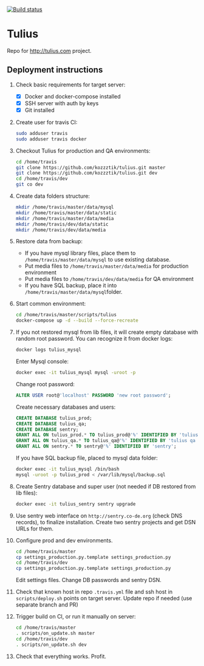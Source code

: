 [![Build status](https://travis-ci.org/kozzztik/tulius.svg?branch=dev "Travis")](https://travis-ci.org/kozzztik/tulius)
# Tulius
Repo for http://tulius.com project.
## Deployment instructions
1. Check basic requirements for target server:
    - [x] Docker and docker-compose installed
    - [x] SSH server with auth by keys
    - [x] Git installed

2. Create user for travis CI:
    ```bash
    sudo adduser travis
    sudo adduser travis docker
    ```
3. Checkout Tulius for production and QA environments:
    ```bash
    cd /home/travis
    git clone https://github.com/kozzztik/tulius.git master
    git clone https://github.com/kozzztik/tulius.git dev
    cd /home/travis/dev
    git co dev
    ```
4. Create data folders structure:
    ```bash
    mkdir /home/travis/master/data/mysql
    mkdir /home/travis/master/data/static
    mkdir /home/travis/master/data/media
    mkdir /home/travis/dev/data/static
    mkdir /home/travis/dev/data/media
    ```
5. Restore data from backup:
    - If you have mysql library files, place them to `/home/travis/master/data/mysql` to use existing database.
    - Put media files to `/home/travis/master/data/media` for production environment
    - Put media files to `/home/travis/dev/data/media` for QA environment
    - If you have SQL backup, place it into `/home/travis/master/data/mysql`folder.

6. Start common environment:
    ```bash
    cd /home/travis/master/scripts/tulius
    docker-compose up -d --build --force-recreate
    ``` 
7. If you not restored mysql from lib files, it will create empty database with random root password. 
    You can recognize it from docker logs:
    ```bash
    docker logs tulius_mysql
     ```
    Enter Mysql console:
    ```bash
    docker exec -it tulius_mysql mysql -uroot -p
    ```
    Change root password:
    ```sql
    ALTER USER root@'localhost' PASSWORD 'new root password';
    ```
    Create necessary databases and users:
    ```sql
    CREATE DATABASE tulius_prod;
    CREATE DATABASE tulius_qa;
    CREATE DATABASE sentry;
    GRANT ALL ON tulius_prod.* TO tulius_prod@'%' IDENTIFIED BY 'tulius prod password';
    GRANT ALL ON tulius_qa.* TO tulius_qa@'%' IDENTIFIED BY 'tulius qa password';
    GRANT ALL ON sentry.* TO sentry@'%' IDENTIFIED BY 'sentry';
    ``` 
    If you have SQL backup file, placed to mysql data folder:
    ```bash
    docker exec -it tulius_mysql /bin/bash
    mysql -uroot -p tulius_prod < /var/lib/mysql/backup.sql
    ```
 8. Create Sentry database and super user (not needed if DB restored from lib files):
     ```bash
    docker exec -it tulius_sentry sentry upgrade
    ```
 9. Use sentry web interface on `http://sentry.co-de.org` (check DNS records), to finalize installation. 
 Create two sentry projects and get DSN URLs for them.
 
10. Configure prod and dev environments.
    ```bash
    cd /home/travis/master
    cp settings_production.py.template settings_production.py
    cd /home/travis/dev
    cp settings_production.py.template settings_production.py
    ```
    Edit settings files. Change DB passwords and sentry DSN.
   
11. Check that known host in repo `.travis.yml` file and ssh host in `scripts/deploy.sh` points on target server. 
Update repo if needed (use separate branch and PR)

12. Trigger build on CI, or run it manually on server:
    ```bash
    cd /home/travis/master
    . scripts/on_update.sh master
    cd /home/travis/dev
    . scripts/on_update.sh dev
    ``` 
13. Check that everything works. Profit.
